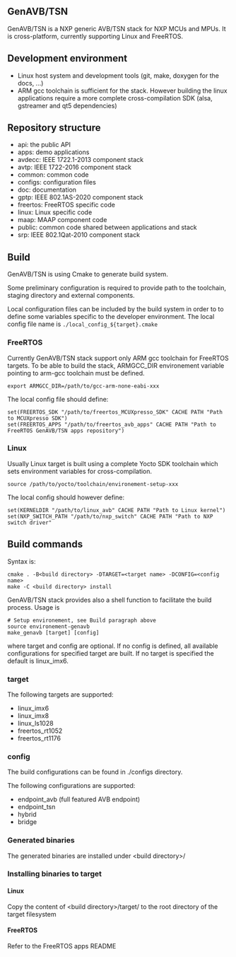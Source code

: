 GenAVB/TSN
----------
GenAVB/TSN is a NXP generic AVB/TSN stack for NXP MCUs and MPUs. It is cross-platform,
currently supporting Linux and FreeRTOS.


Development environment
-----------------------
- Linux host system and development tools (git, make, doxygen for the docs, ...)
- ARM gcc toolchain is sufficient for the stack. However building the linux
applications require a more complete cross-compilation SDK (alsa, gstreamer and qt5 dependencies)


Repository structure
--------------------
- api:      the public API
- apps:     demo applications
- avdecc:   IEEE 1722.1-2013 component stack
- avtp:     IEEE 1722-2016 component stack
- common:   common code
- configs:  configuration files
- doc:      documentation
- gptp:     IEEE 802.1AS-2020 component stack
- freertos: FreeRTOS specific code
- linux:    Linux specific code
- maap:     MAAP component code
- public:   common code shared between applications and stack
- srp:      IEEE 802.1Qat-2010 component stack


Build
-----
GenAVB/TSN is using Cmake to generate build system.

Some preliminary configuration is required to provide path to the toolchain,
staging directory and external components.

Local configuration files can be included by the build system in order to
to define some variables specific to the developer environment.
The local config file name is `./local_config_${target}.cmake`

### FreeRTOS
Currently GenAVB/TSN stack support only ARM gcc toolchain for FreeRTOS targets.
To be able to build the stack, ARMGCC_DIR environement variable pointing
to arm-gcc toolchain must be defined.
```
export ARMGCC_DIR=/path/to/gcc-arm-none-eabi-xxx
```

The local config file should define:
```
set(FREERTOS_SDK "/path/to/freertos_MCUXpresso_SDK" CACHE PATH "Path to MCUXpresso SDK")
set(FREERTOS_APPS "/path/to/freertos_avb_apps" CACHE PATH "Path to FreeRTOS GenAVB/TSN apps repository")
```

### Linux
Usually Linux target is built using a complete Yocto SDK toolchain which sets
environment variables for cross-compilation.

```
source /path/to/yocto/toolchain/environement-setup-xxx
```

The local config should however define:
```
set(KERNELDIR "/path/to/linux_avb" CACHE PATH "Path to Linux kernel")
set(NXP_SWITCH_PATH "/path/to/nxp_switch" CACHE PATH "Path to NXP switch driver"
```


Build commands
--------------
Syntax is:
```
cmake . -B<build directory> -DTARGET=<target name> -DCONFIG=<config name>
make -C <build directory> install
```

GenAVB/TSN stack provides also a shell function to facilitate the build process.
Usage is
```
# Setup environement, see Build paragraph above
source environement-genavb
make_genavb [target] [config]
```
where target and config are optional. If no config is defined, all available
configurations for specified target are built. If no target is specified the default
is linux_imx6.

### target
The following targets are supported:
- linux_imx6
- linux_imx8
- linux_ls1028
- freertos_rt1052
- freertos_rt1176

### config
The build configurations can be found in ./configs directory.

The following configurations are supported:
- endpoint_avb (full featured AVB endpoint)
- endpoint_tsn
- hybrid
- bridge


### Generated binaries

The generated binaries are installed under \<build directory\>/

### Installing binaries to target

#### Linux
Copy the content of \<build directory\>/target/ to the root directory of the target filesystem

#### FreeRTOS
Refer to the FreeRTOS apps README

